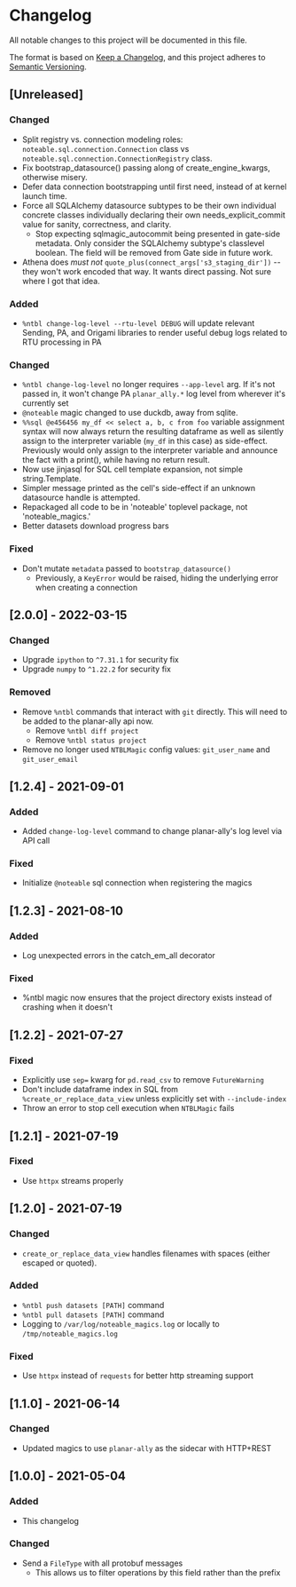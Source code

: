 # Changelog
All notable changes to this project will be documented in this file.

The format is based on [Keep a Changelog](https://keepachangelog.com/en/1.0.0/),
and this project adheres to [Semantic Versioning](https://semver.org/spec/v2.0.0.html).

## [Unreleased]
### Changed
- Split registry vs. connection modeling roles: `noteable.sql.connection.Connection` class vs `noteable.sql.connection.ConnectionRegistry` class.
- Fix bootstrap_datasource() passing along of create_engine_kwargs, otherwise misery.
- Defer data connection bootstrapping until first need, instead of at kernel launch time.
- Force all SQLAlchemy datasource subtypes to be their own individual concrete classes individually declaring their own needs_explicit_commit value for sanity, correctness, and clarity.
  - Stop expecting sqlmagic_autocommit being presented in gate-side metadata. Only consider the SQLAlchemy subtype's classlevel boolean. The field will be removed from Gate side in future work.
- Athena does _must not_  `quote_plus(connect_args['s3_staging_dir'])` -- they won't work encoded that way. It wants direct passing. Not sure where I got that idea.

### Added
- `%ntbl change-log-level --rtu-level DEBUG` will update relevant Sending, PA, and Origami libraries to render useful debug logs related to RTU processing in PA

### Changed
- `%ntbl change-log-level` no longer requires `--app-level` arg. If it's not passed in, it won't change PA `planar_ally.*` log level from wherever it's currently set
- `@noteable` magic changed to use duckdb, away from sqlite.
- `%%sql @e456456 my_df << select a, b, c from foo` variable assignment syntax will now always return the resulting dataframe as well as silently assign to the interpreter variable (`my_df` in this case) as side-effect. Previously would only assign to the interpreter variable and announce the fact with a print(), while having no return result.
- Now use jinjasql for SQL cell template expansion, not simple string.Template.
- Simpler message printed as the cell's side-effect if an unknown datasource handle is attempted.
- Repackaged all code to be in 'noteable' toplevel package, not 'noteable_magics.'
- Better datasets download progress bars

### Fixed
- Don't mutate `metadata` passed to `bootstrap_datasource()`
  - Previously, a `KeyError` would be raised, hiding the underlying error when creating a connection

## [2.0.0] - 2022-03-15
### Changed
- Upgrade `ipython` to `^7.31.1` for security fix
- Upgrade `numpy` to `^1.22.2` for security fix

### Removed
- Remove `%ntbl` commands that interact with `git` directly. This will need to be added to the planar-ally api now. 
  - Remove `%ntbl diff project`
  - Remove `%ntbl status project`
- Remove no longer used `NTBLMagic` config values: `git_user_name` and `git_user_email`

## [1.2.4] - 2021-09-01
### Added
- Added `change-log-level` command to change planar-ally's log level via API call

### Fixed
- Initialize `@noteable` sql connection when registering the magics

## [1.2.3] - 2021-08-10
### Added
- Log unexpected errors in the catch_em_all decorator

### Fixed
- %ntbl magic now ensures that the project directory exists instead of crashing when it doesn't

## [1.2.2] - 2021-07-27
### Fixed
- Explicitly use `sep=` kwarg for `pd.read_csv` to remove `FutureWarning`
- Don't include dataframe index in SQL from `%create_or_replace_data_view` unless explicitly set with `--include-index`
- Throw an error to stop cell execution when `NTBLMagic` fails

## [1.2.1] - 2021-07-19
### Fixed
- Use `httpx` streams properly

## [1.2.0] - 2021-07-19
### Changed
- `create_or_replace_data_view` handles filenames with spaces (either escaped or
  quoted).

### Added
- `%ntbl push datasets [PATH]` command
- `%ntbl pull datasets [PATH]` command
- Logging to `/var/log/noteable_magics.log` or locally to `/tmp/noteable_magics.log`

### Fixed
- Use `httpx` instead of `requests` for better http streaming support

## [1.1.0] - 2021-06-14
### Changed
- Updated magics to use `planar-ally` as the sidecar with HTTP+REST

## [1.0.0] - 2021-05-04
### Added
- This changelog

### Changed
- Send a `FileType` with all protobuf messages
    - This allows us to filter operations by this field rather than the prefix
